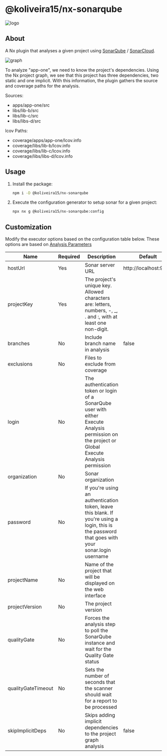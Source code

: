 # @koliveira15/nx-sonarqube

![logo](https://i.ibb.co/R0bzqtP/nx-sonarqube.png)

## About

A Nx plugin that analyses a given project using [SonarQube](https://www.sonarqube.org)
/ [SonarCloud](https://sonarcloud.io).

![graph](https://i.ibb.co/qYb9vXk/graph.png)

To analyze "app-one", we need to know the project's dependencies. Using the Nx project graph,
we see that this project has three dependencies, two static and one implicit. With this information,
the plugin gathers the source and coverage paths for the analysis.

Sources:

- apps/app-one/src
- libs/lib-b/src
- libs/lib-c/src
- libs/libs-d/src

lcov Paths:

- coverage/apps/app-one/lcov.info
- coverage/libs/lib-b/lcov.info
- coverage/libs/lib-c/lcov.info
- coverage/libs/libs-d/lcov.info

## Usage

1. Install the package:
   ```bash
   npm i -D @koliveira15/nx-sonarqube
   ```
2. Execute the configuration generator to setup sonar for a given project:
   ```bash
   npx nx g @koliveira15/nx-sonarqube:config
   ```

## Customization

Modify the executor options based on the configuration table below. These options are based on [Analysis Parameters](https://docs.sonarqube.org/latest/analysis/analysis-parameters/)

| Name               | Required | Description                                                                                                                                        | Default               |
| ------------------ | -------- | -------------------------------------------------------------------------------------------------------------------------------------------------- | --------------------- |
| hostUrl            | Yes      | Sonar server URL                                                                                                                                   | http://localhost:9000 |
| projectKey         | Yes      | The project's unique key. Allowed characters are: letters, numbers, -, \_, . and :, with at least one non-digit.                                   |                       |
| branches           | No       | Include branch name in analysis                                                                                                                    | false                 |
| exclusions         | No       | Files to exclude from coverage                                                                                                                     |                       |
| login              | No       | The authentication token or login of a SonarQube user with either Execute Analysis permission on the project or Global Execute Analysis permission |                       |
| organization       | No       | Sonar organization                                                                                                                                 |                       |
| password           | No       | If you're using an authentication token, leave this blank. If you're using a login, this is the password that goes with your sonar.login username  |                       |
| projectName        | No       | Name of the project that will be displayed on the web interface                                                                                    |                       |
| projectVersion     | No       | The project version                                                                                                                                |                       |
| qualityGate        | No       | Forces the analysis step to poll the SonarQube instance and wait for the Quality Gate status                                                       |                       |
| qualityGateTimeout | No       | Sets the number of seconds that the scanner should wait for a report to be processed                                                               |                       |
| skipImplicitDeps   | No       | Skips adding implicit dependencies to the project graph analysis                                                                                   | false                 |
